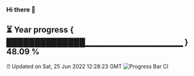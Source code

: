 ### Hi there 👋
⏳ Year progress { ██████████████▁▁▁▁▁▁▁▁▁▁▁▁▁▁▁▁ } 48.09 %
---
⏰ Updated on Sat, 25 Jun 2022 12:28:23 GMT
![Progress Bar CI](https://github.com/liununu/liununu/workflows/Progress%20Bar%20CI/badge.svg)
